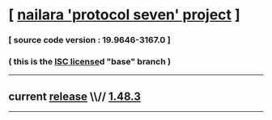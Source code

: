 
# [ [nailara 'protocol seven' project](http://src.nailara.net/) ]

### [ source code version : 19.9646-3167.0 ]

### ( this is the [ISC license](license)d "base" branch )
---
## current [release](https://github.com/anotherlink/nailara/releases) \\\\// [1.48.3](https://github.com/anotherlink/nailara/releases/tag/1.48.3)
---
